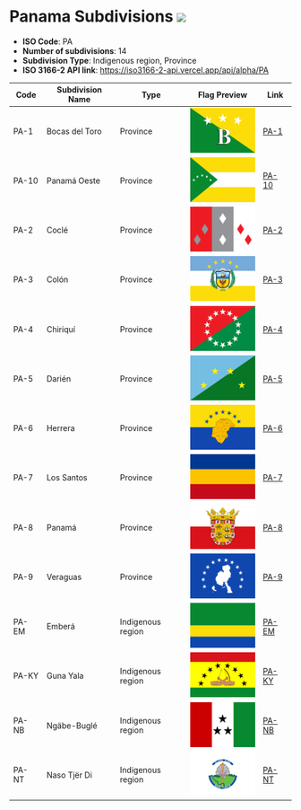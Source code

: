 # Panama Subdivisions ![](https://flagcdn.com/h40/pa.png)

- **ISO Code**: PA
- **Number of subdivisions**: 14
- **Subdivision Type**: Indigenous region, Province
- **ISO 3166-2 API link**: https://iso3166-2-api.vercel.app/api/alpha/PA

| Code  | Subdivision Name         | Type | Flag Preview | Link |
|-------|--------------------------|--------------| -------------- |----------|
| PA-1 | Bocas del Toro | Province | <img src='https://raw.githubusercontent.com/amckenna41/iso3166-flag-icons/main/iso3166-2-icons/PA/PA-1.svg' height='80'> | [PA-1](https://github.com/amckenna41/iso3166-flag-icons/blob/main/iso3166-2-icons/PA/PA-1.svg) |
| PA-10 | Panamá Oeste | Province | <img src='https://raw.githubusercontent.com/amckenna41/iso3166-flag-icons/main/iso3166-2-icons/PA/PA-10.svg' height='80'> | [PA-10](https://github.com/amckenna41/iso3166-flag-icons/blob/main/iso3166-2-icons/PA/PA-10.svg) |
| PA-2 | Coclé | Province | <img src='https://raw.githubusercontent.com/amckenna41/iso3166-flag-icons/main/iso3166-2-icons/PA/PA-2.svg' height='80'> | [PA-2](https://github.com/amckenna41/iso3166-flag-icons/blob/main/iso3166-2-icons/PA/PA-2.svg) |
| PA-3 | Colón | Province | <img src='https://raw.githubusercontent.com/amckenna41/iso3166-flag-icons/main/iso3166-2-icons/PA/PA-3.svg' height='80'> | [PA-3](https://github.com/amckenna41/iso3166-flag-icons/blob/main/iso3166-2-icons/PA/PA-3.svg) |
| PA-4 | Chiriquí | Province | <img src='https://raw.githubusercontent.com/amckenna41/iso3166-flag-icons/main/iso3166-2-icons/PA/PA-4.svg' height='80'> | [PA-4](https://github.com/amckenna41/iso3166-flag-icons/blob/main/iso3166-2-icons/PA/PA-4.svg) |
| PA-5 | Darién | Province | <img src='https://raw.githubusercontent.com/amckenna41/iso3166-flag-icons/main/iso3166-2-icons/PA/PA-5.svg' height='80'> | [PA-5](https://github.com/amckenna41/iso3166-flag-icons/blob/main/iso3166-2-icons/PA/PA-5.svg) |
| PA-6 | Herrera | Province | <img src='https://raw.githubusercontent.com/amckenna41/iso3166-flag-icons/main/iso3166-2-icons/PA/PA-6.svg' height='80'> | [PA-6](https://github.com/amckenna41/iso3166-flag-icons/blob/main/iso3166-2-icons/PA/PA-6.svg) |
| PA-7 | Los Santos | Province | <img src='https://raw.githubusercontent.com/amckenna41/iso3166-flag-icons/main/iso3166-2-icons/PA/PA-7.svg' height='80'> | [PA-7](https://github.com/amckenna41/iso3166-flag-icons/blob/main/iso3166-2-icons/PA/PA-7.svg) |
| PA-8 | Panamá | Province | <img src='https://raw.githubusercontent.com/amckenna41/iso3166-flag-icons/main/iso3166-2-icons/PA/PA-8.png' height='80'> | [PA-8](https://github.com/amckenna41/iso3166-flag-icons/blob/main/iso3166-2-icons/PA/PA-8.png) |
| PA-9 | Veraguas | Province | <img src='https://raw.githubusercontent.com/amckenna41/iso3166-flag-icons/main/iso3166-2-icons/PA/PA-9.svg' height='80'> | [PA-9](https://github.com/amckenna41/iso3166-flag-icons/blob/main/iso3166-2-icons/PA/PA-9.svg) |
| PA-EM | Emberá | Indigenous region | <img src='https://raw.githubusercontent.com/amckenna41/iso3166-flag-icons/main/iso3166-2-icons/PA/PA-EM.svg' height='80'> | [PA-EM](https://github.com/amckenna41/iso3166-flag-icons/blob/main/iso3166-2-icons/PA/PA-EM.svg) |
| PA-KY | Guna Yala | Indigenous region | <img src='https://raw.githubusercontent.com/amckenna41/iso3166-flag-icons/main/iso3166-2-icons/PA/PA-KY.svg' height='80'> | [PA-KY](https://github.com/amckenna41/iso3166-flag-icons/blob/main/iso3166-2-icons/PA/PA-KY.svg) |
| PA-NB | Ngäbe-Buglé | Indigenous region | <img src='https://raw.githubusercontent.com/amckenna41/iso3166-flag-icons/main/iso3166-2-icons/PA/PA-NB.svg' height='80'> | [PA-NB](https://github.com/amckenna41/iso3166-flag-icons/blob/main/iso3166-2-icons/PA/PA-NB.svg) |
| PA-NT | Naso Tjër Di | Indigenous region | <img src='https://raw.githubusercontent.com/amckenna41/iso3166-flag-icons/main/iso3166-2-icons/PA/PA-NT.png' height='80'> | [PA-NT](https://github.com/amckenna41/iso3166-flag-icons/blob/main/iso3166-2-icons/PA/PA-NT.png) |
